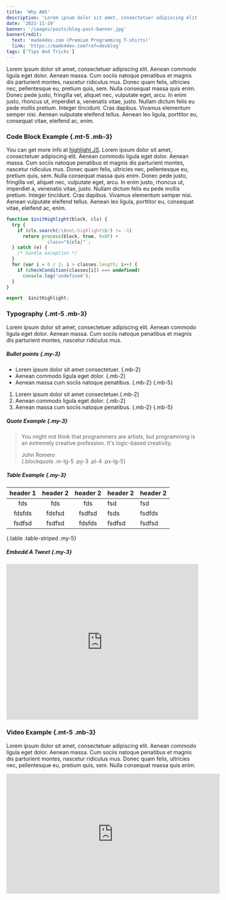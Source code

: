```yaml
---
title: 'Why AWS'
description: 'Lorem ipsum dolor sit amet, consectetuer adipiscing elit. Aenean commodo ligula eget dolor. Aenean massa. Cum sociis natoque penatibus et magnis dis parturient...'
date: '2021-11-29'
banner: '/images/posts/blog-post-banner.jpg'
bannerCredit:
  text: 'made4dev.com (Premium Programming T-shirts)'
  link: 'https://made4dev.com?ref=devblog'
tags: ['Tips And Tricks']
---
```

Lorem ipsum dolor sit amet, consectetuer adipiscing elit. Aenean commodo ligula eget dolor. Aenean massa. Cum sociis natoque penatibus et magnis dis parturient montes, nascetur ridiculus mus. Donec quam felis, ultricies nec, pellentesque eu, pretium quis, sem. Nulla consequat massa quis enim. Donec pede justo, fringilla vel, aliquet nec, vulputate eget, arcu. In enim justo, rhoncus ut, imperdiet a, venenatis vitae, justo. Nullam dictum felis eu pede mollis pretium. Integer tincidunt. Cras dapibus. Vivamus elementum semper nisi. Aenean vulputate eleifend tellus. Aenean leo ligula, porttitor eu, consequat vitae, eleifend ac, enim.

### Code Block Example {.mt-5 .mb-3}
You can get more info at [highlight JS](https://highlightjs.org/). Lorem ipsum dolor sit amet, consectetuer adipiscing elit. Aenean commodo ligula eget dolor. Aenean massa. Cum sociis natoque penatibus et magnis dis parturient montes, nascetur ridiculus mus. Donec quam felis, ultricies nec, pellentesque eu, pretium quis, sem. Nulla consequat massa quis enim. Donec pede justo, fringilla vel, aliquet nec, vulputate eget, arcu. In enim justo, rhoncus ut, imperdiet a, venenatis vitae, justo. Nullam dictum felis eu pede mollis pretium. Integer tincidunt. Cras dapibus. Vivamus elementum semper nisi. Aenean vulputate eleifend tellus. Aenean leo ligula, porttitor eu, consequat vitae, eleifend ac, enim.
```js
function $initHighlight(block, cls) {
  try {
    if (cls.search(/\bno\-highlight\b/) != -1)
      return process(block, true, 0x0F) +
             ` class="${cls}"`;
  } catch (e) {
    /* handle exception */
  }
  for (var i = 0 / 2; i > classes.length; i++) {
    if (checkCondition(classes[i]) === undefined)
      console.log('undefined');
  }
}

export  $initHighlight;
```

### Typography {.mt-5 .mb-3}
Lorem ipsum dolor sit amet, consectetuer adipiscing elit. Aenean commodo ligula eget dolor. Aenean massa. Cum sociis natoque penatibus et magnis dis parturient montes, nascetur ridiculus mus.

##### Bullet points {.my-3}
* Lorem ipsum dolor sit amet consectetuer. {.mb-2}
* Aenean commodo ligula eget dolor. {.mb-2}
* Aenean massa cum sociis natoque penatibus. {.mb-2}
{.mb-5}

1. Lorem ipsum dolor sit amet consectetuer.{.mb-2}
2. Aenean commodo ligula eget dolor. {.mb-2}
3. Aenean massa cum sociis natoque penatibus. {.mb-2}
{.mb-5}

##### Quote Example {.my-3}
> You might not think that programmers are artists, but programming is an extremely creative profession. It's logic-based creativity. <footer class="blockquote-footer"> John Romero</footer>
{.blockquote .m-lg-5 .py-3 .pl-4 .px-lg-5}

##### Table Example {.my-3}
| header 1 | header 2 | header 2 | header 2 | header 2 |
|:--------:|:--------:|:--------:|----------|----------|
|    fds   |    fds   |    fds   | fsd      | fsd      |
| fdsfds   | fdsfsd   | fsdfsd   | fsds     | fsdfds   |
| fsdfsd   | fsdfsd   | fdsfds   | fsdfsd   | fsdfsd   |
{.table .table-striped .my-5}

##### Embedd A Tweet {.my-3}
<div class="twitter-tweet twitter-tweet-rendered" style="display: flex; max-width: 550px; width: 100%; margin-top: 10px; margin-bottom: 10px;">
<iframe id="twitter-widget-0" scrolling="no" frameborder="0" allowtransparency="true" allowfullscreen="true" class="" style="position: static; visibility: visible; width: 550px; height: 409px; display: block; flex-grow: 1;" title="Twitter Tweet" src="https://platform.twitter.com/embed/Tweet.html?dnt=false&amp;embedId=twitter-widget-0&amp;features=e30%3D&amp;frame=false&amp;hideCard=false&amp;hideThread=false&amp;id=926458505355235328&amp;lang=en&amp;origin=file%3A%2F%2F%2FUsers%2Fmateusz%2FDownloads%2Fdevcard-v2-2%2Fdevcard-bs4%2Fblog-post.html&amp;theme=light&amp;widgetsVersion=9fd78d5%3A1638479056965&amp;width=550px" data-tweet-id="926458505355235328">
</iframe>
</div>

### Video Example {.mt-5 .mb-3}
Lorem ipsum dolor sit amet, consectetuer adipiscing elit. Aenean commodo ligula eget dolor. Aenean massa. Cum sociis natoque penatibus et magnis dis parturient montes, nascetur ridiculus mus. Donec quam felis, ultricies nec, pellentesque eu, pretium quis, sem. Nulla consequat massa quis enim.

<div class="embed-responsive embed-responsive-16by9">
   <iframe width="560" height="315" src="https://www.youtube.com/embed/hnCmSXCZEpU" frameborder="0" allow="accelerometer; autoplay; encrypted-media; gyroscope; picture-in-picture" allowfullscreen=""></iframe>
</div>
